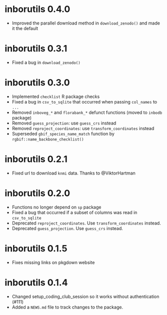 # inborutils 0.4.0

* Improved the parallel download method in `download_zenodo()` and made it the
  default

# inborutils 0.3.1

* Fixed a bug in `download_zenodo()`

# inborutils 0.3.0

* Implemented `checklist` R package checks
* Fixed a bug in `csv_to_sqlite` that occurred when passing `col_names` to `...`
* Removed `inboveg_*` and `florabank_*` defunct functions (moved to `inbodb`
  package)
* Removed `guess_projection`: use `guess_crs` instead
* Removed `reproject_coordinates`: use `transform_coordinates` instead
* Superseded `gbif_species_name_match` function by
  `rgbif::name_backbone_checklist()`

# inborutils 0.2.1

* Fixed url to download `knmi` data. Thanks to @ViktorHartman

# inborutils 0.2.0

* Functions no longer depend on `sp` package
* Fixed a bug that occurred if a subset of columns was read in `csv_to_sqlite`
* Deprecated `reproject_coordinates`. Use `transform_coordinates` instead.
* Deprecated `guess_projection`. Use `guess_crs` instead.

# inborutils 0.1.5

* Fixes missing links on pkgdown website

# inborutils 0.1.4

* Changed setup_coding_club_session so it works without authentication (#111)
* Added a `NEWS.md` file to track changes to the package.
